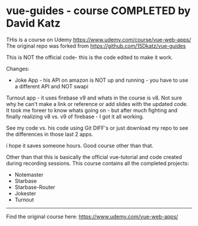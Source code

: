 # vue-guides - course COMPLETED by David Katz

THis is a course on Udemy https://www.udemy.com/course/vue-web-apps/
The original repo was forked from https://github.com/15Dkatz/vue-guides 

This is NOT the official code- this is the code edited to make it work. 

Changes: 
- Joke App - his API on amazon is NOT up and running - you have to use a different API and NOT swapi

 Turnout app - it uses firebase v9 and whats in the course is v8. Not sure why he can't make a link or reference or add slides with the updated code. It took me foreer to know whats going on - but after much fighting and finally realizing v8 vs. v9 of firebase - I got it all working. 

See my code vs. his code using Git DIFF's or just download my repo to see the differences in those last 2 apps.

i hope it saves someone hours. Good course other than that.

Other than that this is basically the official vue-tutorial and code created during recording sessions. This course contains all the completed projects:

- Notemaster
- Starbase
- Starbase-Router
- Jokester
- Turnout

***

Find the original course here: https://www.udemy.com/vue-web-apps/
